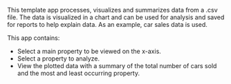 This template app processes, visualizes and summarizes data from a .csv file. The data is visualized in a chart and can
be used for analysis and saved for reports to help explain data. As an example, car sales data is used. 

This app contains:
- Select a main property to be viewed on the x-axis.
- Select a property to analyze.
- View the plotted data with a summary of the total number of cars sold and the most and least occurring property.